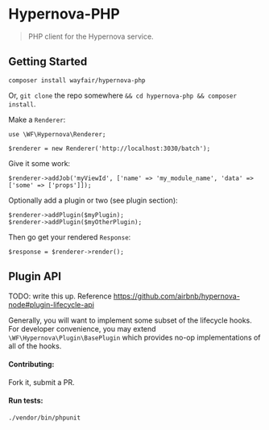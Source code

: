 # Hypernova-PHP

> PHP client for the Hypernova service.

## Getting Started

`composer install wayfair/hypernova-php`

Or, `git clone` the repo somewhere `&& cd hypernova-php && composer install`.

Make a `Renderer`:

```
use \WF\Hypernova\Renderer;

$renderer = new Renderer('http://localhost:3030/batch');
```

Give it some work:

```
$renderer->addJob('myViewId', ['name' => 'my_module_name', 'data' => ['some' => ['props']]);
```

Optionally add a plugin or two (see plugin section):

```
$renderer->addPlugin($myPlugin);
$renderer->addPlugin($myOtherPlugin);
```

Then go get your rendered `Response`:

```
$response = $renderer->render();
```

## Plugin API

TODO: write this up.  Reference https://github.com/airbnb/hypernova-node#plugin-lifecycle-api

Generally, you will want to implement some subset of the lifecycle hooks.  For 
developer convenience, you may extend `\WF\Hypernova\Plugin\BasePlugin` which
provides no-op implementations of all of the hooks.

#### Contributing:

Fork it, submit a PR.

#### Run tests:

`./vendor/bin/phpunit`

